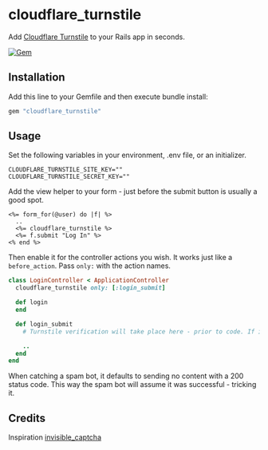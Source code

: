 # cloudflare_turnstile

Add [Cloudflare Turnstile](https://blog.cloudflare.com/turnstile-private-captcha-alternative/) to your Rails app in seconds.

[![Gem](https://img.shields.io/gem/v/cloudflare_turnstile.svg?style=flat-square)](https://rubygems.org/gems/cloudflare_turnstile)

## Installation

Add this line to your Gemfile and then execute bundle install:

```ruby
gem "cloudflare_turnstile"
```

## Usage

Set the following variables in your environment, .env file, or an initializer.

```
CLOUDFLARE_TURNSTILE_SITE_KEY=""
CLOUDFLARE_TURNSTILE_SECRET_KEY=""
```

Add the view helper to your form - just before the submit button is usually a good spot.

```erb
<%= form_for(@user) do |f| %>
  ..
  <%= cloudflare_turnstile %>
  <%= f.submit "Log In" %>
<% end %>
```

Then enable it for the controller actions you wish. It works just like a `before_action`. Pass `only:` with the action names.

```ruby
class LoginController < ApplicationController
  cloudflare_turnstile only: [:login_submit]

  def login
  end

  def login_submit
    # Turnstile verification will take place here - prior to code. If it catches a spam bot it will halt it.

    ..
  end
end
```

When catching a spam bot, it defaults to sending no content with a 200 status code. This way the spam bot will assume it was successful - tricking it.

## Credits

Inspiration [invisible_captcha](https://github.com/markets/invisible_captcha)

